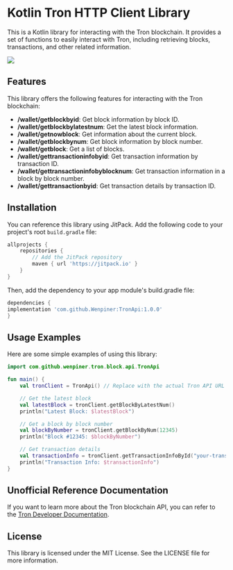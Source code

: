 # Kotlin Tron HTTP Client Library

This is a Kotlin library for interacting with the Tron blockchain. It provides a set of functions to easily interact
with Tron, including retrieving blocks, transactions, and other related information.

[![](https://jitpack.io/v/Wenpiner/TronApi.svg)](https://jitpack.io/#Wenpiner/TronApi)

## Features

This library offers the following features for interacting with the Tron blockchain:

- **/wallet/getblockbyid**: Get block information by block ID.
- **/wallet/getblockbylatestnum**: Get the latest block information.
- **/wallet/getnowblock**: Get information about the current block.
- **/wallet/getblockbynum**: Get block information by block number.
- **/wallet/getblock**: Get a list of blocks.
- **/wallet/gettransactioninfobyid**: Get transaction information by transaction ID.
- **/wallet/gettransactioninfobyblocknum**: Get transaction information in a block by block number.
- **/wallet/gettransactionbyid**: Get transaction details by transaction ID.

## Installation

You can reference this library using JitPack. Add the following code to your project's root `build.gradle` file:

```groovy
allprojects {
    repositories {
        // Add the JitPack repository
        maven { url 'https://jitpack.io' }
    }
}
```

Then, add the dependency to your app module's build.gradle file:

```groovy
dependencies {
implementation 'com.github.Wenpiner:TronApi:1.0.0'
}

```

## Usage Examples
Here are some simple examples of using this library:
```kotlin
import com.github.wenpiner.tron.block.api.TronApi

fun main() {
    val tronClient = TronApi() // Replace with the actual Tron API URL

    // Get the latest block
    val latestBlock = tronClient.getBlockByLatestNum()
    println("Latest Block: $latestBlock")

    // Get a block by block number
    val blockByNumber = tronClient.getBlockByNum(12345)
    println("Block #12345: $blockByNumber")

    // Get transaction details
    val transactionInfo = tronClient.getTransactionInfoById("your-transaction-id")
    println("Transaction Info: $transactionInfo")
}

```

## Unofficial Reference Documentation
If you want to learn more about the Tron blockchain API, you can refer to the [Tron Developer Documentation](https://developers.tron.network/reference).

## License
This library is licensed under the MIT License. See the LICENSE file for more information.
